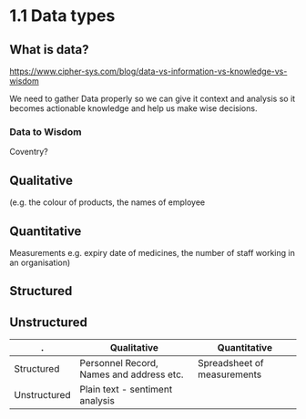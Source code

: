 # 1.1 Data types

## What is data?

<https://www.cipher-sys.com/blog/data-vs-information-vs-knowledge-vs-wisdom>

We need to gather Data properly so we can give it context and analysis so it becomes actionable knowledge and help us make wise decisions.

### Data to Wisdom

Coventry?



## Qualitative


 (e.g. the colour of products, the
names of employee

## Quantitative

Measurements 
e.g. expiry date of medicines, the number of staff working in an organisation)



## Structured

## Unstructured

|.           | Qualitative| Quantitative|
|------------|------------|-------------|
| Structured | Personnel Record, Names and address etc. | Spreadsheet of measurements |
|Unstructured| Plain text - sentiment analysis ||
